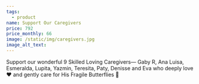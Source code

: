 ```yaml
---
tags:
  - product
name: Support Our Caregivers
price: 792
price_monthly: 66
image: /static/img/caregivers.jpg
image_alt_text:
---
```

Support our wonderful 9 Skilled Loving Caregivers— Gaby R, Ana Luisa, Esmeralda, Lupita, Yazmin, Teresita, Paty, Denisse and Eva who deeply love❤️ and gently care for His Fragile Butterflies 🦋
